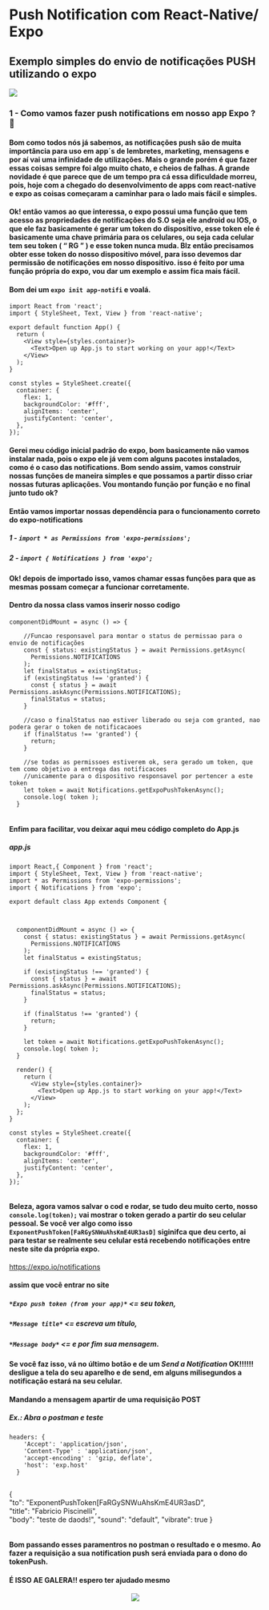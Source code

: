 # Push Notification com React-Native/ Expo
## Exemplo simples do envio de notificações PUSH utilizando o expo

<img src="https://braze-marketing-assets.s3.amazonaws.com/images/iOS12_1120x660_190325_133100.gif">

### 1 - Como vamos fazer push notifications em nosso app Expo ? 🤷‍ 
#### Bom como todos nós já sabemos, as notificações push são de muita importância para uso em app´s de lembretes, marketing, mensagens e por aí vai uma infinidade de utilizações. Mais o grande porém é que fazer essas coisas sempre foi algo muito chato, e cheios de falhas. A grande novidade é que parece que de um tempo pra cá essa dificuldade morreu, pois, hoje com a chegado do desenvolvimento de apps com react-native e expo as coisas começaram a caminhar para o lado mais fácil e simples.
#### Ok! então vamos ao que interessa, o expo possui uma função que tem acesso as propriedades de notificações do S.O seja ele android ou IOS, o que ele faz basicamente é gerar um token do dispositivo, esse token ele é basicamente uma chave primária para os celulares, ou seja cada celular tem seu token ( “ RG ” ) e esse token nunca muda. Blz então precisamos obter esse token do nosso dispositivo móvel, para isso devemos dar permissão de notificações em nosso dispositivo. isso é feito por uma função própria do expo, vou dar um exemplo e assim fica mais fácil. 
#### Bom dei um `expo init app-notifi` e voalá.
```
import React from 'react';
import { StyleSheet, Text, View } from 'react-native';

export default function App() {
  return (
    <View style={styles.container}>
      <Text>Open up App.js to start working on your app!</Text>
    </View>
  );
}

const styles = StyleSheet.create({
  container: {
    flex: 1,
    backgroundColor: '#fff',
    alignItems: 'center',
    justifyContent: 'center',
  },
});

```
#### Gerei meu código inicial padrão do expo, bom basicamente não vamos instalar nada, pois o expo ele já vem com alguns pacotes instalados, como é o caso das notifications. Bom sendo assim, vamos construir nossas funções de maneira simples e que possamos a partir disso criar nossas futuras aplicações. Vou montando função por função e no final junto tudo ok?

#### Então vamos importar nossas dependência para o funcionamento correto do expo-notifications
  ##### 1 - `import * as Permissions from 'expo-permissions';`
  ##### 2 - `import { Notifications } from 'expo';`

#### Ok! depois de importado isso, vamos chamar essas funções para que as mesmas possam começar a funcionar corretamente.
#### Dentro da nossa class vamos inserir nosso codigo
```
componentDidMount = async () => {

    //Funcao responsavel para montar o status de permissao para o envio de notificações 
    const { status: existingStatus } = await Permissions.getAsync(
      Permissions.NOTIFICATIONS
    );
    let finalStatus = existingStatus;
    if (existingStatus !== 'granted') {
      const { status } = await Permissions.askAsync(Permissions.NOTIFICATIONS);
      finalStatus = status;
    }
    
    //caso o finalStatus nao estiver liberado ou seja com granted, nao podera gerar o token de notificacaoes 
    if (finalStatus !== 'granted') {
      return;
    }
    
    //se todas as permissoes estiverem ok, sera gerado um token, que tem como objetivo a entrega das notificacoes 
    //unicamente para o dispositivo responsavel por pertencer a este token
    let token = await Notifications.getExpoPushTokenAsync();
    console.log( token );
  }
  
```

#### Enfim para facilitar, vou deixar aqui meu código completo do App.js 
##### app.js
```
import React,{ Component } from 'react';
import { StyleSheet, Text, View } from 'react-native';
import * as Permissions from 'expo-permissions';
import { Notifications } from 'expo';

export default class App extends Component {


        
  componentDidMount = async () => {
    const { status: existingStatus } = await Permissions.getAsync(
      Permissions.NOTIFICATIONS
    );
    let finalStatus = existingStatus;

    if (existingStatus !== 'granted') {
      const { status } = await Permissions.askAsync(Permissions.NOTIFICATIONS);
      finalStatus = status;
    }

    if (finalStatus !== 'granted') {
      return;
    }

    let token = await Notifications.getExpoPushTokenAsync();
    console.log( token );
  }
  
  render() {
    return (
      <View style={styles.container}>
        <Text>Open up App.js to start working on your app!</Text>
      </View>
    );
  };
}

const styles = StyleSheet.create({
  container: {
    flex: 1,
    backgroundColor: '#fff',
    alignItems: 'center',
    justifyContent: 'center',
  },
});


```
#### Beleza, agora vamos salvar o cod e rodar, se tudo deu muito certo, nosso `console.log(token);` vai mostrar o token gerado a partir do seu celular pessoal. Se você ver algo como isso `ExponentPushToken[FaRGySNWuAhsKmE4UR3asD]` siginifca que deu certo, ai para testar se realmente seu celular está recebendo notificações entre neste site da própria expo. 
<a href="https://expo.io/notifications">https://expo.io/notifications</a>
#### assim que você entrar no site 
  ##### `*Expo push token (from your app)*` <= seu token,
  ##### `*Message title*` <= escreva um título,
  ##### `*Message body*` <= e por fim sua mensagem.
 #### Se você faz isso, vá no último botão e de um *Send a Notification* OK!!!!!! desligue a tela do seu aparelho e de send, em alguns milisegundos a notificação estará na seu celular.  
 
#### Mandando a mensagem apartir de uma requisição POST
##### Ex.: Abra o postman e teste
```
headers: { 
    'Accept': 'application/json',
    'Content-Type' : 'application/json',
    'accept-encoding' : 'gzip, deflate',
    'host': 'exp.host'
  }
  
```
{                 
  "to": "ExponentPushToken[FaRGySNWuAhsKmE4UR3asD",                        
  "title": "Fabricio Piscinelli",                  
  "body": "teste de daods!",
  "sound": "default",
  "vibrate": true
}
```

```
#### Bom passando esses paramentros no postman o resultado e o mesmo. Ao fazer a requisição a sua notification push será enviada para o dono do tokenPush. 
#### É ISSO AE GALERA!! espero ter ajudado mesmo
<center><img src="https://gifimage.net/wp-content/uploads/2017/11/isso-%C3%83%C2%A9-tudo-pessoal-gif-3.gif" /></center>
